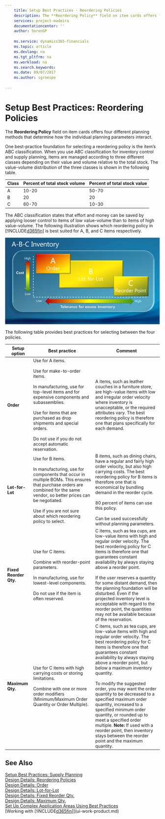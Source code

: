 ```yaml
---
    title: Setup Best Practices - Reordering Policies 
    description: The **Reordering Policy** field on item cards offers four different planning methods that determine how the individual planning parameters interact.
    services: project-madeira
    documentationcenter: ''
    author: SorenGP

    ms.service: dynamics365-financials
    ms.topic: article
    ms.devlang: na
    ms.tgt_pltfrm: na
    ms.workload: na
    ms.search.keywords:
    ms.date: 09/07/2017
    ms.author: sgroespe

---
```

# Setup Best Practices: Reordering Policies
The **Reordering Policy** field on item cards offers four different planning methods that determine how the individual planning parameters interact.  

One best-practice foundation for selecting a reordering policy is the item’s ABC classification. When you use ABC classification for inventory control and supply planning, items are managed according to three different classes depending on their value and volume relative to the total stock. The value-volume distribution of the three classes is shown in the following table.

|Class|Percent of total stock volume|Percent of total stock value|
|-----|-----------------------------|----------------------------|
|A|10-20|50-70|
|B|20|20|
|C|60-70|10-30|

The ABC classification states that effort and money can be saved by applying looser control to items of low value-volume than to items of high value-volume. The following illustration shows which reordering policy in [!INCLUDE[d365fin](includes/d365fin_md.md)] is best suited for A, B, and C items respectively.

![ABC Classification](media/abc_classification.png "abc_classification")

The following table provides best practices for selecting between the four policies.  

|Setup option|Best practice|Comment|  
|------------------|-------------------|-------------|  
|**Order**|Use for A items.<br /><br /> Use for make-to-order items.<br /><br /> In manufacturing, use for top-level items and for expensive components and subassemblies.<br /><br /> Use for items that are purchased as drop shipments and special orders.<br /><br /> Do not use if you do not accept automatic reservation.|A items, such as leather couches in a furniture store, are high-value items with low and irregular order velocity where inventory is unacceptable, or the required attributes vary. The best reordering policy is therefore one that plans specifically for each demand.|  
|**Lot-for-Lot**|Use for B items.<br /><br /> In manufacturing, use for components that occur in multiple BOMs. This ensures that purchase orders are combined for the same vendor, so better prices can be negotiated.<br /><br /> Use if you are not sure about which reordering policy to select.|B items, such as dining chairs, have a regular and fairly high order velocity, but also high carrying costs. The best reordering policy for B items is therefore one that is economical by bundling demand in the reorder cycle.<br /><br /> 80 percent of items can use this policy.<br /><br /> Can be used successfully without planning parameters.|  
|**Fixed Reorder Qty.**|Use for C items.<br /><br /> Combine with reorder-point parameters.<br /><br /> In manufacturing, use for lowest-level components.<br /><br /> Do not use if the item is often reserved.|C items, such as tea cups, are low-value items with high and regular order velocity. The best reordering policy for C items is therefore one that guarantees constant availability by always staying above a reorder point.<br /><br /> If the user reserves a quantity for some distant demand, then the planning foundation will be disturbed. Even if the projected inventory level is acceptable with regard to the reorder point, the quantities may not be available because of the reservation.|  
|**Maximum Qty.**|Use for C items with high carrying costs or storing limitations.<br /><br /> Combine with one or more order modifiers (Minimum/Maximum Order Quantity or Order Multiple).|C items, such as tea cups, are low-value items with high and regular order velocity. The best reordering policy for C items is therefore one that guarantees constant availability by always staying above a reorder point, but below a maximum inventory quantity.<br /><br /> To modify the suggested order, you may want the order quantity to be decreased to a specified maximum order quantity, increased to a specified minimum order quantity, or rounded up to meet a specified order multiple. **Note:**  If used with a reorder point, then inventory stays between the reorder point and the maximum quantity.|  

## See Also  
 [Setup Best Practices: Supply Planning](setup-best-practices-supply-planning.md)   
 [Design Details: Reordering Policies](design-details-reordering-policies.md)   
 [Design Details: Order](design-details-order.md)   
 [Design Details: Lot-for-Lot](design-details-lot-for-lot.md)   
 [Design Details: Fixed Reorder Qty.](design-details-fixed-reorder-qty.md)   
 [Design Details: Maximum Qty.](design-details-maximum-qty.md)   
 [Set Up Complex Application Areas Using Best Practices](set-up-complex-application-areas-using-best-practices.md)  
 [Working with [!INCLUDE[d365fin](includes/d365fin_md.md)]](ui-work-product.md)
